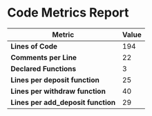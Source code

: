 # Code Metrics Report

| Metric                              | Value     |
|-------------------------------------|-----------|
| **Lines of Code**                   | 194       |
| **Comments per Line**               | 22        |
| **Declared Functions**              | 3         |
| **Lines per deposit function**      | 25        |
| **Lines per withdraw function**     | 40        |
| **Lines per add_deposit function**  | 29        |

